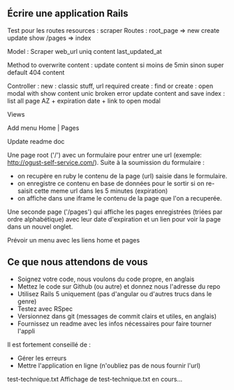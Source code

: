 ## Écrire une application Rails

Test pour les routes
  resources : scraper
Routes : root_page => new
            create update show
        /pages => index

Model :
 Scraper
  web_url uniq
  content
  last_updated_at

Method to overwrite content : update content si moins de 5min sinon super
default 404 content


Controller :
  new : classic stuff, url required
  create : find or create : open modal with show content
                unic broken error
                update content and save
  index : list all page AZ + expiration date + link to open modal

Views

Add menu Home | Pages

Update readme doc

Une page root ('/') avec un formulaire pour entrer une url
(exemple: http://ogust-self-service.com/). Suite à la soumission du formulaire :

- on recupère en ruby le contenu de la page (url) saisie dans le formulaire.
- on enregistre ce contenu en base de données pour le sortir si on re-saisit cette meme url dans les 5 minutes (expiration)
- on affiche dans une iframe le contenu de la page que l'on a recuperée.


Une seconde page ('/pages') qui affiche les pages enregistrées (triées par ordre
alphabétique) avec leur date d'expiration et un lien pour voir la page dans un nouvel onglet.


Prévoir un menu avec les liens home et pages

## Ce que nous attendons de vous

- Soignez votre code, nous voulons du code propre, en anglais
- Mettez le code sur Github (ou autre) et donnez nous l'adresse du repo
- Utilisez Rails 5 uniquement (pas d'angular ou d'autres trucs dans le genre)
- Testez avec RSpec
- Versionnez dans git (messages de commit clairs et utiles, en anglais)
- Fournissez un readme avec les infos nécessaires pour faire tourner l'appli

Il est fortement conseillé de :

- Gérer les erreurs
- Mettre l'application en ligne (n'oubliez pas de nous fournir l'url)


test-technique.txt
Affichage de test-technique.txt en cours...
